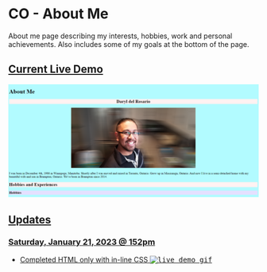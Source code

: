 # CO - About Me
About me page describing my interests, hobbies, work and personal achievements. Also includes some of my goals at the bottom of the page.

## <a href="https://daryldelrosario.github.io/co-about-me/">Current Live Demo</a>
<kbd><a href="https://daryldelrosario.github.io/co-about-me/"><img src="./img/2023-Jan-23-update.png" alt="live demo update"><kbd>

## Updates
### Saturday, January 21, 2023 @ 152pm
* Completed HTML only with in-line CSS
<kbd><img src="co-about-me-ld.gif" alt="live demo gif"><kbd>
